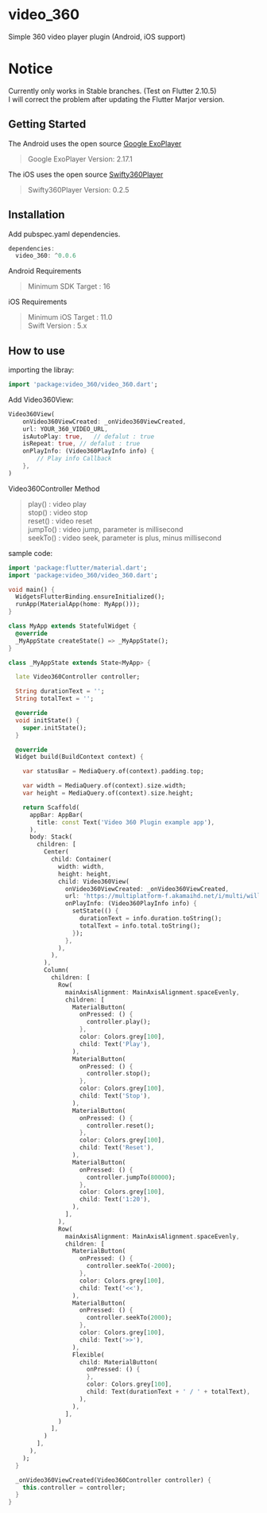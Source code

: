 # video_360

Simple 360 video player plugin
(Android, iOS support)

# Notice

Currently only works in Stable branches. (Test on Flutter 2.10.5)  
I will correct the problem after updating the Flutter Marjor version.

## Getting Started

The Android uses the open source [Google ExoPlayer](https://github.com/google/ExoPlayer)

> Google ExoPlayer Version: 2.17.1

The iOS uses the open source [Swifty360Player](https://github.com/abdullahselek/Swifty360Player)

> Swifty360Player Version: 0.2.5

## Installation

Add pubspec.yaml dependencies.

```dart
dependencies:
  video_360: ^0.0.6
```

Android Requirements

> Minimum SDK Target : 16

iOS Requirements

> Minimum iOS Target : 11.0<br>
> Swift Version : 5.x

## How to use

importing the libray:

```dart
import 'package:video_360/video_360.dart';
```

Add Video360View:

```dart
Video360View(
    onVideo360ViewCreated: _onVideo360ViewCreated,
    url: YOUR_360_VIDEO_URL,
    isAutoPlay: true,   // defalut : true
    isRepeat: true, // defalut : true
    onPlayInfo: (Video360PlayInfo info) {
        // Play info Callback
    },
)
```

Video360Controller Method

> play() : video play<br>
> stop() : video stop<br>
> reset() : video reset<br>
> jumpTo() : video jump, parameter is millisecond<br>
> seekTo() : video seek, parameter is plus, minus millisecond

sample code:

```dart
import 'package:flutter/material.dart';
import 'package:video_360/video_360.dart';

void main() {
  WidgetsFlutterBinding.ensureInitialized();
  runApp(MaterialApp(home: MyApp()));
}

class MyApp extends StatefulWidget {
  @override
  _MyAppState createState() => _MyAppState();
}

class _MyAppState extends State<MyApp> {

  late Video360Controller controller;

  String durationText = '';
  String totalText = '';

  @override
  void initState() {
    super.initState();
  }

  @override
  Widget build(BuildContext context) {

    var statusBar = MediaQuery.of(context).padding.top;

    var width = MediaQuery.of(context).size.width;
    var height = MediaQuery.of(context).size.height;

    return Scaffold(
      appBar: AppBar(
        title: const Text('Video 360 Plugin example app'),
      ),
      body: Stack(
        children: [
          Center(
            child: Container(
              width: width,
              height: height,
              child: Video360View(
                onVideo360ViewCreated: _onVideo360ViewCreated,
                url: 'https://multiplatform-f.akamaihd.net/i/multi/will/bunny/big_buck_bunny_,640x360_400,640x360_700,640x360_1000,950x540_1500,.f4v.csmil/master.m3u8',
                onPlayInfo: (Video360PlayInfo info) {
                  setState(() {
                    durationText = info.duration.toString();
                    totalText = info.total.toString();
                  });
                },
              ),
            ),
          ),
          Column(
            children: [
              Row(
                mainAxisAlignment: MainAxisAlignment.spaceEvenly,
                children: [
                  MaterialButton(
                    onPressed: () {
                      controller.play();
                    },
                    color: Colors.grey[100],
                    child: Text('Play'),
                  ),
                  MaterialButton(
                    onPressed: () {
                      controller.stop();
                    },
                    color: Colors.grey[100],
                    child: Text('Stop'),
                  ),
                  MaterialButton(
                    onPressed: () {
                      controller.reset();
                    },
                    color: Colors.grey[100],
                    child: Text('Reset'),
                  ),
                  MaterialButton(
                    onPressed: () {
                      controller.jumpTo(80000);
                    },
                    color: Colors.grey[100],
                    child: Text('1:20'),
                  ),
                ],
              ),
              Row(
                mainAxisAlignment: MainAxisAlignment.spaceEvenly,
                children: [
                  MaterialButton(
                    onPressed: () {
                      controller.seekTo(-2000);
                    },
                    color: Colors.grey[100],
                    child: Text('<<'),
                  ),
                  MaterialButton(
                    onPressed: () {
                      controller.seekTo(2000);
                    },
                    color: Colors.grey[100],
                    child: Text('>>'),
                  ),
                  Flexible(
                    child: MaterialButton(
                      onPressed: () {
                      },
                      color: Colors.grey[100],
                      child: Text(durationText + ' / ' + totalText),
                    ),
                  ),
                ],
              )
            ],
          )
        ],
      ),
    );
  }

  _onVideo360ViewCreated(Video360Controller controller) {
    this.controller = controller;
  }
}
```
